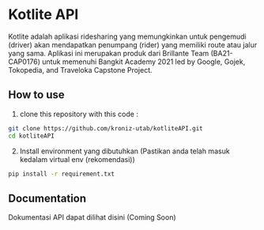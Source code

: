 # Kotlite API

Kotlite adalah aplikasi ridesharing yang memungkinkan untuk pengemudi (driver) akan mendapatkan penumpang (rider) yang memiliki route atau jalur yang sama. Aplikasi ini merupakan produk dari Brillante Team (BA21-CAP0176) untuk memenuhi Bangkit Academy 2021 led by Google, Gojek, Tokopedia, and Traveloka Capstone Project.

## How to use

1. clone this repository with this code :

```bash
git clone https://github.com/kroniz-utab/kotliteAPI.git
cd kotliteAPI
```

2. Install environment yang dibutuhkan (Pastikan anda telah masuk kedalam virtual env (rekomendasi))

```bash
pip install -r requirement.txt
```

## Documentation

Dokumentasi API dapat dilihat disini (Coming Soon)
